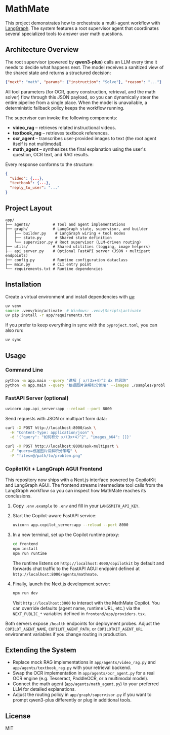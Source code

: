 # MathMate

This project demonstrates how to orchestrate a multi-agent workflow with
[LangGraph](https://github.com/langchain-ai/langgraph). The system features a
root supervisor agent that coordinates several specialized tools to answer user
math questions.

## Architecture Overview

The root supervisor (powered by **qwen3-plus**) calls an LLM every time it needs
to decide what happens next. The model receives a sanitized view of the shared
state and returns a structured decision:

```json
{"next": "math", "params": {"instruction": "Solve"}, "reason": "..."}
```

All tool parameters (for OCR, query construction, retrieval, and the math
solver) flow through this JSON payload, so you can dynamically steer the entire
pipeline from a single place. When the model is unavailable, a deterministic
fallback policy keeps the workflow running.

The supervisor can invoke the following components:

- **video_rag** – retrieves related instructional videos.
- **textbook_rag** – retrieves textbook references.
- **ocr_agent** – transcribes user-provided images to text (the root agent
  itself is not multimodal).
- **math_agent** – synthesizes the final explanation using the user's
  question, OCR text, and RAG results.

Every response conforms to the structure:

```json
{
  "video": {...},
  "textbook": {...},
  "reply_to_user": "..."
}
```

## Project Layout

```
app/
├── agents/          # Tool and agent implementations
├── graph/           # LangGraph state, supervisor, and builder
│   ├── builder.py    # LangGraph wiring + tool nodes
│   ├── state.py      # Shared state definition
│   └── supervisor.py # Root supervisor (LLM-driven routing)
├── utils/           # Shared utilities (logging, image helpers)
├── api_server.py    # Optional FastAPI server (JSON + multipart endpoints)
├── config.py        # Runtime configuration dataclass
├── main.py          # CLI entry point
└── requirements.txt # Runtime dependencies
```

## Installation

Create a virtual environment and install dependencies with
[uv](https://github.com/astral-sh/uv):

```bash
uv venv
source .venv/bin/activate  # Windows: .venv\Scripts\activate
uv pip install -r app/requirements.txt
```

If you prefer to keep everything in sync with the `pyproject.toml`, you can
also run:

```bash
uv sync
```

## Usage

### Command Line

```bash
python -m app.main --query "讲解 ∫ x/(3x+4)^2 dx 的思路"
python -m app.main --query "根据图片讲解积分策略" --images ./samples/problem.png
```

### FastAPI Server (optional)

```bash
uvicorn app.api_server:app --reload --port 8000
```

Send requests with JSON or multipart form data:

```bash
curl -X POST http://localhost:8000/ask \
  -H "Content-Type: application/json" \
  -d '{"query": "如何积分 x/(3x+4)^2", "images_b64": []}'
```

```bash
curl -X POST http://localhost:8000/ask-multipart \
  -F "query=根据图片讲解积分策略" \
  -F "files=@/path/to/problem.png"
```

### CopilotKit + LangGraph AGUI Frontend

This repository now ships with a Next.js interface powered by CopilotKit and
LangGraph AGUI. The frontend streams intermediate tool calls from the LangGraph
workflow so you can inspect how MathMate reaches its conclusions.

1. Copy `.env.example` to `.env` and fill in your `LANGSMITH_API_KEY`.
2. Start the Copilot-aware FastAPI service:

   ```bash
   uvicorn app.copilot_server:app --reload --port 8000
   ```

3. In a new terminal, set up the Copilot runtime proxy:

   ```bash
   cd frontend
   npm install
   npm run runtime
   ```

   The runtime listens on `http://localhost:4000/copilotkit` by default and
   forwards chat traffic to the FastAPI AGUI endpoint defined at
   `http://localhost:8000/agents/mathmate`.

4. Finally, launch the Next.js development server:

   ```bash
   npm run dev
   ```

   Visit `http://localhost:3000` to interact with the MathMate Copilot. You can
   override defaults (agent name, runtime URL, etc.) via the `NEXT_PUBLIC_*`
   variables defined in `frontend/app/providers.tsx`.

Both servers expose `/health` endpoints for deployment probes. Adjust the
`COPILOT_AGENT_NAME`, `COPILOT_AGENT_PATH`, or `COPILOTKIT_AGENT_URL`
environment variables if you change routing in production.

## Extending the System

- Replace mock RAG implementations in `app/agents/video_rag.py` and
  `app/agents/textbook_rag.py` with your retrieval backend.
- Swap the OCR implementation in `app/agents/ocr_agent.py` for a real OCR
  engine (e.g. Tesseract, PaddleOCR, or a multimodal model).
- Connect the math agent (`app/agents/math_agent.py`) to your preferred LLM
  for detailed explanations.
- Adjust the routing policy in `app/graph/supervisor.py` if you want to prompt
  qwen3-plus differently or plug in additional tools.

## License

MIT